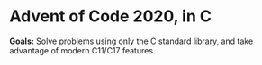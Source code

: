 # Advent of Code 2020, in C

**Goals:** Solve problems using only the C standard library, and take advantage of modern C11/C17 features.
